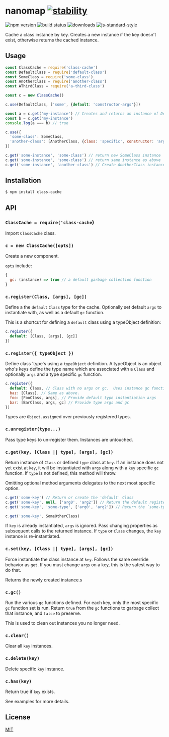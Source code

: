 # nanomap [![stability][0]][1]
[![npm version][2]][3] [![build status][4]][5]
[![downloads][8]][9] [![js-standard-style][10]][11]

Cache a class instance by key.  Creates a new instance if the key doesn't exist, otherwise returns the cached instance.

## Usage

```js
const ClassCache = require('class-cache')
const DefaultClass = require('default-class')
const SomeClass = require('some-class')
const AnotherClass = require('another-class')
const AThirdClass = require('a-third-class')

const c = new ClassCache()

c.use(DefaultClass, ['some', {default: 'constructor-args'}])

const a = c.get('my-instance') // Creates and returns an instance of DefaultClass
const b = c.get('my-instance')
console.log(a === b) // true

c.use({
  'some-class': SomeClass,
  'another-class': [AnotherClass, {class: 'specific', constructor: 'args'}]
})

c.get('some-instance', 'some-class') // return new SomeClass instance
c.get('some-instance', 'some-class') // return same instance as above
c.get('some-instance', 'another-class') // Create AnotherClass instance and replace the SomeClass instance stored at 'some-instance'
```

## Installation
```sh
$ npm install class-cache
```
## API
### `ClassCache = require('class-cache`)
Import `ClassCache` class.

### `c = new ClassCache([opts])`
Create a new component.

`opts` include:

```js
{
  gc: (instance) => true // a default garbage collection function
}
```

### `c.register(Class, [args], [gc])`

Define a the `default` `Class` type for the cache.  Optionally set default `args` to instantiate with, as well as a default `gc` function.

This is a shortcut for defining a `default` class using a typeObject definition:

```js
c.register({
  default: [Class, [args], [gc]]
})
```

### `c.register({ typeObject })`

Define class 'type's using a `typeObject` definition.  A typeObject is an object who's keys define the type name which are associated with a `Class` and optionally `args` and a type specific `gc` function.

```js
c.register({
  default: Class, // Class with no args or gc.  Uses instance gc function.
  baz: [Class], // Same as above.
  foo: [FooClass, args], // Provide default type instantiation args
  bar: [BarClass, args, gc] // Provide type args and gc
})
```

Types are `Object.assign`ed over previously registered types.

### `c.unregister(type...)`

Pass type keys to un-register them.  Instances are untouched. 

### `c.get(key, [Class || type], [args], [gc])`

Return instance of `Class` or defined `type` class at `key`.  If an instance does not yet exist at `key`, it will be instantiated with `args` along with a `key` specific `gc` function.  If `type` is not defined, this method will throw.

Omitting optional method arguments delegates to the next most specific option. 

```js
c.get('some-key') // Return or create the 'default' Class
c.get('some-key', null, ['arg0', 'arg2']) // Return the default registerd class with specific args
c.get('some-key', 'some-type', ['arg0', 'arg2']) // Return the `some-type` class at `some-key`.

c.get('some-key', SomeOtherClass)
```

If `key` is already instantiated, `args` is ignored.  Pass changing properties as subsequent calls to the returned instance.  If `type` or `Class` changes, the `key` instance is re-instantiated.

### `c.set(key, [Class || type], [args], [gc])`

Force instantiate the class instance at `key`.  Follows the same override behavior as `get`.  If you must change `args` on a key, this is the safest way to do that.

Returns the newly created instance.s

### `c.gc()`

Run the various `gc` functions defined.  For each key, only the most specific `gc` function set is run.  Return `true` from the `gc` functions to garbage collect that instance, and `false` to preserve.

This is used to clean out instances you no longer need.

### `c.clear()`

Clear all `key` instances.  

### `c.delete(key)`

Delete specific `key` instance.

### `c.has(key)`

Return true if `key` exists. 

See examples for more details.

## License
[MIT](https://tldrlegal.com/license/mit-license)

[0]: https://img.shields.io/badge/stability-experimental-orange.svg?style=flat-square
[1]: https://nodejs.org/api/documentation.html#documentation_stability_index
[2]: https://img.shields.io/npm/v/nanomap.svg?style=flat-square
[3]: https://npmjs.org/package/nanomap
[4]: https://img.shields.io/travis/bcomnes/nanomap/master.svg?style=flat-square
[5]: https://travis-ci.org/bcomnes/nanomap
[8]: http://img.shields.io/npm/dm/nanomap.svg?style=flat-square
[9]: https://npmjs.org/package/nanomap
[10]: https://img.shields.io/badge/code%20style-standard-brightgreen.svg?style=flat-square
[11]: https://github.com/feross/standard
[bel]: https://github.com/shama/bel
[yoyoify]: https://github.com/shama/yo-yoify
[md]: https://github.com/patrick-steele-idem/morphdom
[210]: https://github.com/patrick-steele-idem/morphdom/pull/81
[nm]: https://github.com/yoshuawuyts/nanomorph
[ce]: https://github.com/yoshuawuyts/cache-element
[class]: https://developer.mozilla.org/en-US/docs/Web/JavaScript/Reference/Classes
[isSameNode]: https://github.com/choojs/nanomorph#caching-dom-elements
[onload]: https://github.com/shama/on-load
[choo]: https://github.com/choojs/choo
[nca]: https://github.com/choojs/nanocomponent-adapters
[nc]: https://github.com/choojs/nanocomponent
